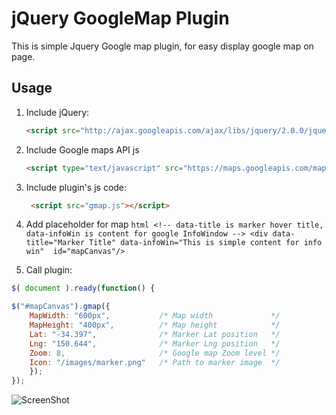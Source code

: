 jQuery GoogleMap Plugin
==========

This is simple Jquery Google map plugin, for easy display google map on page.

## Usage


1. Include jQuery:

	```html
	<script src="http://ajax.googleapis.com/ajax/libs/jquery/2.0.0/jquery.min.js"></script>
	```
2. Include Google maps API js

	```html
	<script type="text/javascript" src="https://maps.googleapis.com/maps/api/js?sensor=false"></script>
	```

3. Include plugin's js code:

	```html
	 <script src="gmap.js"></script>
	```

4. Add placeholder for map
       ```html
       <!-- data-title is marker hover title, data-infoWin is content for google InfoWindow -->
       <div data-title="Marker Title" data-infoWin="This is simple content for info win"  id="mapCanvas"/>
       ```

5. Call plugin:

```js
$( document ).ready(function() {

$("#mapCanvas").gmap({
    MapWidth: "600px",           /* Map width             */
    MapHeight: "400px",          /* Map height            */
    Lat: "-34.397",              /* Marker Lat position   */
    Lng: "150.644",              /* Marker Lng position   */
    Zoom: 8,                     /* Google map Zoom level */
    Icon: "/images/marker.png"   /* Path to marker image  */
    });
});
```

![ScreenShot](https://raw.github.com/zivko/JQuery-Plugin-GoogleMap/master/images/screen.png)



